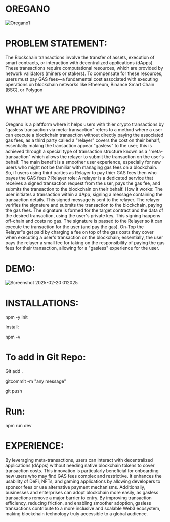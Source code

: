 # OREGANO
![Oregano1](https://github.com/user-attachments/assets/a0a2a158-17e7-4a99-9e74-14d2c6d70341)

# PROBLEM STATEMENT:

The Blockchain transactions involve the transfer of assets, execution of smart contracts, or interaction with decentralized applications (dApps). These transactions require computational resources, which are provided by network validators (miners or stakers). To compensate for these resources, users must pay GAS fees—a fundamental cost associated with executing operations on blockchain networks like Ethereum, Binance Smart Chain (BSC), or Polygon

# WHAT WE ARE PROVIDING?
Oregano is a plaftform where it helps users with thier crypto transactions by "gasless transaction via meta-transaction" refers to a method where a user can execute a blockchain transaction without directly paying the associated gas fees, as a third party called a "relayer" covers the cost on their behalf, essentially making the transaction appear "gasless" to the user; this is achieved through a special type of transaction structure known as a "meta-transaction" which allows the relayer to submit the transaction on the user's behalf. The main benefit is a smoother user experience, especially for new users who might not be familiar with managing gas fees on a blockchain. So, if users using third parties as Relayer to pay thier GAS fees then who payes the GAS fees ? Relayer role: A relayer is a dedicated service that receives a signed transaction request from the user, pays the gas fee, and submits the transaction to the blockchain on their behalf. How it works: The user initiates a transaction within a dApp, signing a message containing the transaction details. This signed message is sent to the relayer. The relayer verifies the signature and submits the transaction to the blockchain, paying the gas fees. The signature is formed for the target contract and the data of the desired transaction, using the user's private key. This signing happens off-chain and costs no gas. The signature is passed to the Relayer so it can execute the transaction for the user (and pay the gas). On-Top the Relayer"s get paid by charging a fee on top of the gas costs they cover when executing a user's transaction on the blockchain; essentially, the user pays the relayer a small fee for taking on the responsibility of paying the gas fees for their transaction, allowing for a "gasless" experience for the user.
# DEMO:
![Screenshot 2025-02-20 012025](https://github.com/user-attachments/assets/03c5805c-0027-4b11-8f77-f103f97d6f6f)

# INSTALLATIONS:

npm -y init

Install:

npm -v

# To add in Git Repo:

Git add .

gitcommit -m "any message"

git push

# Run:

npm run dev

# EXPERIENCE:

By leveraging meta-transactions, users can interact with decentralized applications (dApps) without needing native blockchain tokens to cover transaction costs. This innovation is particularly beneficial for onboarding new users who may find GAS fees complex and restrictive. It enhances the usability of DeFi, NFTs, and gaming applications by allowing developers to sponsor fees or use alternative payment mechanisms. Additionally, businesses and enterprises can adopt blockchain more easily, as gasless transactions remove a major barrier to entry. By improving transaction efficiency, reducing friction, and enabling smoother adoption, gasless transactions contribute to a more inclusive and scalable Web3 ecosystem, making blockchain technology truly accessible to a global audience.
